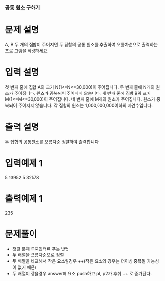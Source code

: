 ### 공통 원소 구하기

# 문제 설명

A, B 두 개의 집합이 주어지면 두 집합의 공통 원소를 추출하여 오름차순으로 출력하는 프로 그램을 작성하세요.

# 입력 설명

첫 번째 줄에 집합 A의 크기 N(1<=N<=30,000)이 주어집니다.
두 번째 줄에 N개의 원소가 주어집니다. 원소가 중복되어 주어지지 않습니다. 세 번째 줄에 집합 B의 크기 M(1<=M<=30,000)이 주어집니다.
네 번째 줄에 M개의 원소가 주어집니다. 원소가 중복되어 주어지지 않습니다. 각 집합의 원소는 1,000,000,000이하의 자연수입니다.

# 출력 설명

두 집합의 공통원소를 오름차순 정렬하여 출력합니다.

# 입력예제 1

5
13952
5
32578

# 출력예제 1

235

# 문제풀이

- 정렬 문제 투포인터로 푸는 방법
- 두 배열을 오름차순으로 정렬
- 두 배열을 비교해서 작은 요소일경우 ++(작은 요소의 경우는 더이상 중복될 가능성이 없기 때문)
- 두 배열이 같을경우 answer에 요소 push하고 p1, p2가 후취 ++ 로 증가된다.
